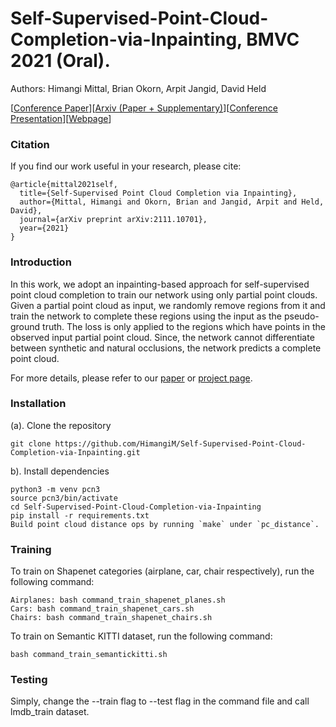 # Self-Supervised-Point-Cloud-Completion-via-Inpainting, BMVC 2021 (Oral).

Authors: Himangi Mittal, Brian Okorn, Arpit Jangid, David Held

[[Conference Paper](https://www.bmvc2021-virtualconference.com/assets/papers/0443.pdf)][[Arxiv (Paper + Supplementary)](https://arxiv.org/abs/2111.10701)][[Conference Presentation](https://www.bmvc2021-virtualconference.com/conference/papers/paper_0443.html)][[Webpage](https://self-supervised-completion-inpainting.github.io/)]

### Citation
If you find our work useful in your research, please cite:
```
@article{mittal2021self,
  title={Self-Supervised Point Cloud Completion via Inpainting},
  author={Mittal, Himangi and Okorn, Brian and Jangid, Arpit and Held, David},
  journal={arXiv preprint arXiv:2111.10701},
  year={2021}
}
```

### Introduction
In this work, we adopt an inpainting-based approach for self-supervised point cloud completion to train our network using only partial point clouds. Given a partial point cloud as input, we randomly remove regions from it and train the network to complete these regions using the input as the pseudo-ground truth. The loss is only applied to the regions which have points in the observed input partial point cloud. Since, the network cannot differentiate between synthetic and natural occlusions, the network predicts a complete point cloud. 

For more details, please refer to our [paper](https://arxiv.org/abs/2111.10701) or [project page](https://self-supervised-completion-inpainting.github.io/).

### Installation 
(a). Clone the repository
```
git clone https://github.com/HimangiM/Self-Supervised-Point-Cloud-Completion-via-Inpainting.git
```

b). Install dependencies
```
python3 -m venv pcn3
source pcn3/bin/activate
cd Self-Supervised-Point-Cloud-Completion-via-Inpainting
pip install -r requirements.txt
Build point cloud distance ops by running `make` under `pc_distance`.
```

### Training
To train on Shapenet categories (airplane, car, chair respectively), run the following command:
```
Airplanes: bash command_train_shapenet_planes.sh
Cars: bash command_train_shapenet_cars.sh
Chairs: bash command_train_shapenet_chairs.sh
```

To train on Semantic KITTI dataset, run the following command:

```
bash command_train_semantickitti.sh
```

### Testing
Simply, change the --train flag to --test flag in the command file and call lmdb_train dataset.
